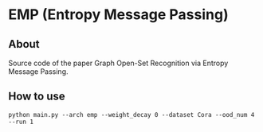 # EMP (Entropy Message Passing)
## About
Source code of the paper  Graph Open-Set Recognition via Entropy Message Passing. 
## How to use
    
    python main.py --arch emp --weight_decay 0 --dataset Cora --ood_num 4 --run 1
    
